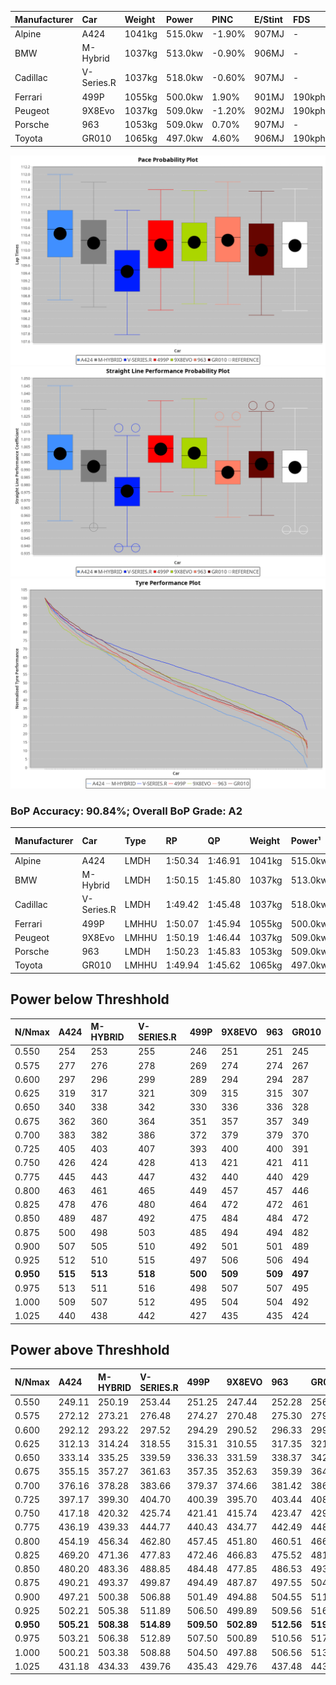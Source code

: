 | Manufacturer | Car        | Weight | Power   | PINC   | E/Stint | FDS     |
|:-|:-|:-|:-|:-|:-|:-|
| Alpine       | A424       | 1041kg | 515.0kw | -1.90% | 907MJ   |    -    |
| BMW          | M-Hybrid   | 1037kg | 513.0kw | -0.90% | 906MJ   |    -    |
| Cadillac     | V-Series.R | 1037kg | 518.0kw | -0.60% | 907MJ   |    -    |
| Ferrari      | 499P       | 1055kg | 500.0kw | 1.90%  | 901MJ   | 190kph  |
| Peugeot      | 9X8Evo     | 1037kg | 509.0kw | -1.20% | 902MJ   | 190kph  |
| Porsche      | 963        | 1053kg | 509.0kw | 0.70%  | 907MJ   |    -    |
| Toyota       | GR010      | 1065kg | 497.0kw | 4.60%  | 906MJ   | 190kph  |

![PACECHART](./IMG/OFFICIAL.png)
![STRAIGHTLINEPERFORMANCECHART](./IMG/OFFICIAL_sp.png)
![TYREPERFORMANCECHART](./IMG/OFFICIAL_tw.png)

### BoP Accuracy: 90.84%; Overall BoP Grade: A2
| Manufacturer | Car        | Type  | RP      | QP      | Weight | Power¹  | Threshhold | PINC   | Power²   | E/Stint | AVG Vmax  | FDS     | RDLC | L/Stint | BOP-Grade | Model Accuracy | Model Points | Match%  | SimDiff |
|:-|:-|:-|:-|:-|:-|:-|:-|:-|:-|:-|:-|:-|:-|:-|:-|:-|:-|:-|:-|
| Alpine       | A424       | LMDH  | 1:50.34 | 1:46.91 | 1041kg | 515.0kw | 250.0kph   | -1.90% | 505.20kw |  907MJ  | 292.15kph |    -    | 1.01 | 33      | +B1       | 99.49%         | 1360         | 87.00%  | -0.45   |
| BMW          | M-Hybrid   | LMDH  | 1:50.15 | 1:45.80 | 1037kg | 513.0kw | 250.0kph   | -0.90% | 508.40kw |  906MJ  | 291.75kph |    -    | 1.02 | 33      | ~A1       | 98.62%         | 2363         | 100.00% | -0.11   |
| Cadillac     | V-Series.R | LMDH  | 1:49.42 | 1:45.48 | 1037kg | 518.0kw | 250.0kph   | -0.60% | 514.90kw |  907MJ  | 288.61kph |    -    | 1.03 | 33      | -C2       | 98.50%         | 4201         | 72.28%  | +0.47   |
| Ferrari      | 499P       | LMHHU | 1:50.07 | 1:45.94 | 1055kg | 500.0kw | 250.0kph   | 1.90%  | 509.50kw |  901MJ  | 291.44kph | 190kph  | 1.04 | 33      | ~A1       | 100.00%        | 4441         | 100.00% | -0.25   |
| Peugeot      | 9X8Evo     | LMHHU | 1:50.19 | 1:46.44 | 1037kg | 509.0kw | 250.0kph   | -1.20% | 502.90kw |  902MJ  | 292.27kph | 190kph  | 1.01 | 33      | +B2       | 100.00%        | 808          | 80.68%  | +0.55   |
| Porsche      | 963        | LMDH  | 1:50.23 | 1:45.83 | 1053kg | 509.0kw | 250.0kph   | 0.70%  | 512.60kw |  907MJ  | 289.56kph |    -    | 1.00 | 33      | ~A1       | 99.87%         | 12613        | 100.00% | -0.04   |
| Toyota       | GR010      | LMHHU | 1:49.94 | 1:45.62 | 1065kg | 497.0kw | 250.0kph   | 4.60%  | 519.90kw |  906MJ  | 289.55kph | 190kph  | 1.02 | 33      | ~A1       | 99.73%         | 2956         | 95.93%  | -0.18   |

## Power below Threshhold
| N/Nmax    | A424    | M-HYBRID | V-SERIES.R | 499P    | 9X8EVO  | 963     | GR010   |
|:-|:-|:-|:-|:-|:-|:-|:-|
|  0.550    |  254    |  253     |  255       |  246    |  251    |  251    |  245    |
|  0.575    |  277    |  276     |  278       |  269    |  274    |  274    |  267    |
|  0.600    |  297    |  296     |  299       |  289    |  294    |  294    |  287    |
|  0.625    |  319    |  317     |  321       |  309    |  315    |  315    |  307    |
|  0.650    |  340    |  338     |  342       |  330    |  336    |  336    |  328    |
|  0.675    |  362    |  360     |  364       |  351    |  357    |  357    |  349    |
|  0.700    |  383    |  382     |  386       |  372    |  379    |  379    |  370    |
|  0.725    |  405    |  403     |  407       |  393    |  400    |  400    |  391    |
|  0.750    |  426    |  424     |  428       |  413    |  421    |  421    |  411    |
|  0.775    |  445    |  443     |  447       |  432    |  440    |  440    |  429    |
|  0.800    |  463    |  461     |  465       |  449    |  457    |  457    |  446    |
|  0.825    |  478    |  476     |  480       |  464    |  472    |  472    |  461    |
|  0.850    |  489    |  487     |  492       |  475    |  484    |  484    |  472    |
|  0.875    |  500    |  498     |  503       |  485    |  494    |  494    |  482    |
|  0.900    |  507    |  505     |  510       |  492    |  501    |  501    |  489    |
|  0.925    |  512    |  510     |  515       |  497    |  506    |  506    |  494    |
| **0.950** | **515** | **513**  | **518**    | **500** | **509** | **509** | **497** |
|  0.975    |  513    |  511     |  516       |  498    |  507    |  507    |  495    |
|  1.000    |  509    |  507     |  512       |  495    |  504    |  504    |  492    |
|  1.025    |  440    |  438     |  442       |  427    |  435    |  435    |  424    |

## Power above Threshhold
| N/Nmax    | A424       | M-HYBRID   | V-SERIES.R | 499P       | 9X8EVO     | 963        | GR010      |
|:-|:-|:-|:-|:-|:-|:-|:-|
|  0.550    |  249.11    |  250.19    |  253.44    |  251.25    |  247.44    |  252.28    |  256.43    |
|  0.575    |  272.12    |  273.21    |  276.48    |  274.27    |  270.48    |  275.30    |  279.46    |
|  0.600    |  292.12    |  293.22    |  297.52    |  294.29    |  290.52    |  296.33    |  299.50    |
|  0.625    |  312.13    |  314.24    |  318.55    |  315.31    |  310.55    |  317.35    |  321.53    |
|  0.650    |  333.14    |  335.25    |  339.59    |  336.33    |  331.59    |  338.37    |  342.57    |
|  0.675    |  355.15    |  357.27    |  361.63    |  357.35    |  352.63    |  359.39    |  364.60    |
|  0.700    |  376.16    |  378.28    |  383.66    |  379.37    |  374.66    |  381.42    |  386.64    |
|  0.725    |  397.17    |  399.30    |  404.70    |  400.39    |  395.70    |  403.44    |  408.68    |
|  0.750    |  417.18    |  420.32    |  425.74    |  421.41    |  415.74    |  423.47    |  429.71    |
|  0.775    |  436.19    |  439.33    |  444.77    |  440.43    |  434.77    |  442.49    |  448.74    |
|  0.800    |  454.19    |  456.34    |  462.80    |  457.45    |  451.80    |  460.51    |  466.77    |
|  0.825    |  469.20    |  471.36    |  477.83    |  472.46    |  466.83    |  475.52    |  481.80    |
|  0.850    |  480.20    |  483.36    |  488.85    |  484.48    |  477.85    |  486.53    |  493.82    |
|  0.875    |  490.21    |  493.37    |  499.87    |  494.49    |  487.87    |  497.55    |  504.84    |
|  0.900    |  497.21    |  500.38    |  506.88    |  501.49    |  494.88    |  504.55    |  511.85    |
|  0.925    |  502.21    |  505.38    |  511.89    |  506.50    |  499.89    |  509.56    |  516.86    |
| **0.950** | **505.21** | **508.38** | **514.89** | **509.50** | **502.89** | **512.56** | **519.86** |
|  0.975    |  503.21    |  506.38    |  512.89    |  507.50    |  500.89    |  510.56    |  517.86    |
|  1.000    |  500.21    |  503.38    |  508.88    |  504.50    |  497.88    |  506.56    |  513.85    |
|  1.025    |  431.18    |  434.33    |  439.76    |  435.43    |  429.76    |  437.48    |  443.74    |
